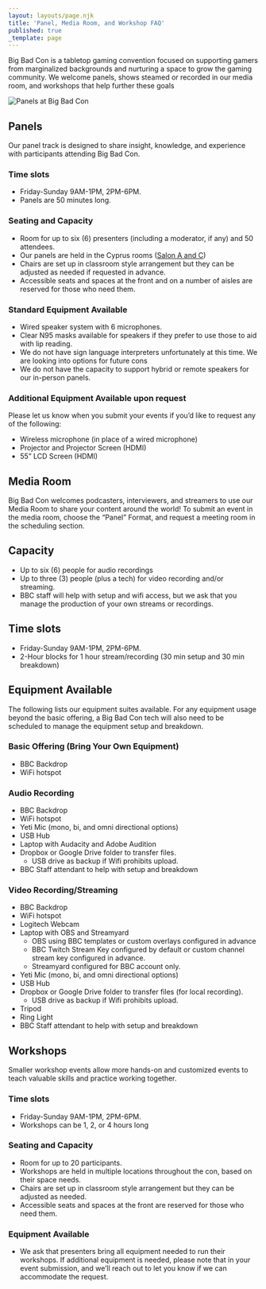 ```yaml
---
layout: layouts/page.njk
title: 'Panel, Media Room, and Workshop FAQ'
published: true
_template: page
---
```


Big Bad Con is a tabletop gaming convention focused on supporting gamers from marginalized backgrounds and nurturing a space to grow the gaming community. We welcome panels, shows steamed or recorded in our media room, and workshops that help further these goals 

![Panels at Big Bad Con](/images/EventFAQ-Panels.png)

## Panels

Our panel track is designed to share insight, knowledge, and experience with participants attending Big Bad Con. 

### Time slots

* Friday-Sunday 9AM-1PM, 2PM-6PM.
* Panels are 50 minutes long.

### Seating and Capacity

* Room for up to six (6) presenters (including a moderator, if any) and 50 attendees.
* Our panels are held in the Cyprus rooms ([Salon A and C](https://www.bigbadcon.com/images/09-bigbadcon_hotel_map.pdf))
* Chairs are set up in classroom style arrangement but they can be adjusted as needed if requested in advance.
* Accessible seats and spaces at the front and on a number of aisles are reserved for those who need them.

### Standard Equipment Available

* Wired speaker system with 6 microphones.
* Clear N95 masks available for speakers if they prefer to use those to aid with lip reading.
* We do not have sign language interpreters unfortunately at this time. We are looking into options for future cons
* We do not have the capacity to support hybrid or remote speakers for our in-person panels. 

### Additional Equipment Available upon request

Please let us know when you submit your events if you’d like to request any of the following:

* Wireless microphone (in place of a wired microphone)
* Projector and Projector Screen (HDMI)
* 55” LCD Screen (HDMI)

##

## Media Room

Big Bad Con welcomes podcasters, interviewers, and streamers to use our Media Room to share your content around the world! To submit an event in the media room, choose the “Panel” Format, and request a meeting room in the scheduling section.

## Capacity

* Up to six (6) people for audio recordings
* Up to three (3) people (plus a tech) for video recording and/or streaming.
* BBC staff will help with setup and wifi access, but we ask that you manage the production of your own streams or recordings.

## Time slots

* Friday-Sunday 9AM-1PM, 2PM-6PM.
* 2-Hour blocks for 1 hour stream/recording (30 min setup and 30 min breakdown)

## Equipment Available

The following lists our equipment suites available. For any equipment usage beyond the basic offering, a Big Bad Con tech will also need to be scheduled to manage the equipment setup and breakdown. 

### Basic Offering (Bring Your Own Equipment)

* BBC Backdrop
* WiFi hotspot

### Audio Recording

* BBC Backdrop
* WiFi hotspot
* Yeti Mic (mono, bi, and omni directional options)
* USB Hub
* Laptop with Audacity and Adobe Audition
* Dropbox or Google Drive folder to transfer files.
  * USB drive as backup if Wifi prohibits upload.
* BBC Staff attendant to help with setup and breakdown

### Video Recording/Streaming

* BBC Backdrop
* WiFi hotspot
* Logitech Webcam
* Laptop with OBS and Streamyard
  * OBS using BBC templates or custom overlays configured in advance
  * BBC Twitch Stream Key configured by default or custom channel stream key configured in advance.
  * Streamyard configured for BBC account only.
* Yeti Mic (mono, bi, and omni directional options)
* USB Hub
* Dropbox or Google Drive folder to transfer files (for local recording).
  * USB drive as backup if Wifi prohibits upload.
* Tripod
* Ring Light
* BBC Staff attendant to help with setup and breakdown

##

## Workshops

Smaller workshop events allow more hands-on and customized events to teach valuable skills and practice working together.

### Time slots

* Friday-Sunday 9AM-1PM, 2PM-6PM.
* Workshops can be 1, 2, or 4 hours long

### Seating and Capacity

* Room for up to 20 participants.
* Workshops are held in multiple locations throughout the con, based on their space needs.
* Chairs are set up in classroom style arrangement but they can be adjusted as needed. 
* Accessible seats and spaces at the front are reserved for those who need them.

### Equipment Available

* We ask that presenters bring all equipment needed to run their workshops. If additional equipment is needed, please note that in your event submission, and we’ll reach out to let you know if we can accommodate the request. 
